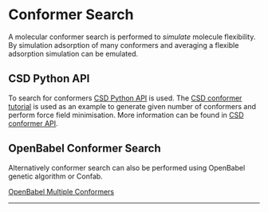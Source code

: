 # Conformer Search

A molecular conformer search is performed to *simulate* molecule flexibility. By simulation adsorption of many conformers and averaging a flexible adsorption simulation can be emulated.

## CSD Python API

To search for conformers [CSD Python API] is used. The [CSD conformer tutorial][CSD Conformer Tutorial] is used as an example to generate given number of conformers and perform force field minimisation. More information can be found in [CSD conformer API][CSD Conformer API].

## OpenBabel Conformer Search

Alternatively conformer search can also be performed using OpenBabel genetic algorithm or Confab.

[OpenBabel Multiple Conformers](http://open-babel.readthedocs.io/en/latest/3DStructureGen/multipleconformers.html)

-----------------------------------------------------------------------
[CSD Python API]: https://downloads.ccdc.cam.ac.uk/documentation/API/
[CSD Conformer Tutorial]: https://downloads.ccdc.cam.ac.uk/documentation/API/descriptive_docs/conformer.html
[CSD Conformer API]: https://downloads.ccdc.cam.ac.uk/documentation/API/modules/conformer_api.html
